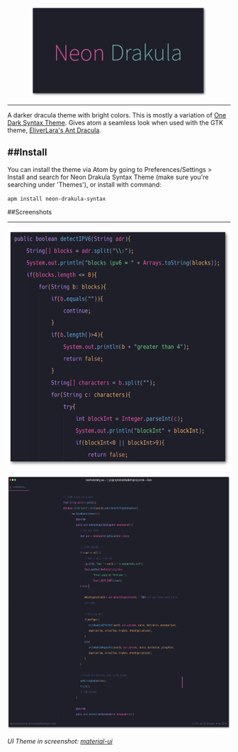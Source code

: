 <p align="center">
  <img width="400" height="207" src="https://github.com/akshat46/neon-drakula-syntax/blob/master/images/neon-drakula.png?raw=true">
</p>

---

A darker dracula theme with bright colors. This is mostly a variation of [One Dark Syntax Theme](https://github.com/atom/one-dark-syntax). Gives atom a seamless look when used with the GTK theme, [EliverLara's Ant Dracula](https://github.com/EliverLara/Ant-Dracula).

##Install
---
You can install the theme via Atom by going to Preferences/Settings > Install and search for Neon Drakula Syntax Theme (make sure you're searching under 'Themes'), or install with command:

`apm install neon-drakula-syntax`

##Screenshots

---

<p align="center">
  <img width="600" height="541" src="https://github.com/akshat46/neon-drakula-syntax/blob/master/images/screenshot2.png?raw=true">
</p>

<p align="center">
  <img width="800" height="576" src="https://github.com/akshat46/neon-drakula-syntax/blob/master/images/screenshot.png?raw=true">
</p>

_UI Theme in screenshot: [material-ui](https://github.com/atom-material/atom-material-ui)_
